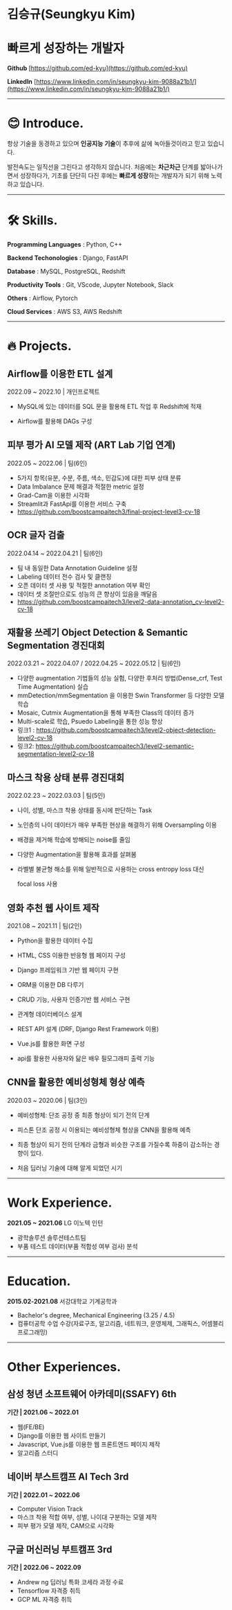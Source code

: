 # 김승규(Seungkyu Kim)



# 빠르게 성장하는 개발자

**Github** [https://github.com/ed-kyu](https://github.com/ed-kyu)

**LinkedIn** [https://www.linkedin.com/in/seungkyu-kim-9088a21b1/](https://www.linkedin.com/in/seungkyu-kim-9088a21b1/)

---



# 😊 Introduce.

항상 기술을 동경하고 있으며 **인공지능 기술**이 추후에 삶에 녹아들것이라고 믿고 있습니다. 

발전속도는 일직선을 그린다고 생각하지 않습니다. 처음에는 **차근차근** 단계를 밟아나가면서 성장하다가, 기초를 단단히 다진 후에는 **빠르게 성장**하는 개발자가 되기 위해 노력하고 있습니다.

---



# 🛠️ Skills.

**Programming Languages** : Python, C++

**Backend Techonologies** : Django, FastAPI

**Database** : MySQL, PostgreSQL, Redshift

**Productivity Tools** : Git, VScode, Jupyter Notebook, Slack

**Others** : Airflow, Pytorch

**Cloud Services** : AWS S3, AWS Redshift

---



# 🔥 Projects.

## Airflow를 이용한 ETL 설계

2022.09 ~ 2022.10 | 개인프로젝트

- MySQL에 있는 데이터를 SQL 문을 활용해 ETL 작업 후 Redshift에 적재

- Airflow를 활용해 DAGs 구성



## 피부 평가 AI 모델 제작 (ART Lab 기업 연계)

2022.05 ~ 2022.06 | 팀(6인)

- 5가지 항목(유분, 수분, 주름, 색소, 민감도)에 대한 피부 상태 분류
- Data Imbalance 문제 해결과 적절한 metric 설정
- Grad-Cam을 이용한 시각화
- Streamlit과 FastApi를 이용한 서비스 구축
- https://github.com/boostcampaitech3/final-project-level3-cv-18



## OCR 글자 검출

2022.04.14 ~ 2022.04.21 | 팀(6인)

- 팀 내 동일한 Data Annotation Guideline 설정
- Labeling 데이터 전수 검사 및 클랜징
- 오픈 데이터 셋 사용 및 적절한 annotation 여부 확인
- 데이터 셋 조절만으로도 성능의 큰 향상이 있음을 깨달음
- https://github.com/boostcampaitech3/level2-data-annotation_cv-level2-cv-18



## 재활용 쓰레기 Object Detection & Semantic Segmentation 경진대회

2022.03.21 ~ 2022.04.07 / 2022.04.25 ~ 2022.05.12 | 팀(6인)

- 다양한 augmentation 기법들의 성능 실험, 다양한 후처리 방법(Dense_crf, Test Time Augmentation) 실습
- mmDetection/mmSegmentation 을 이용한 Swin Transformer 등 다양한 모델 학습
- Mosaic, Cutmix Augmentation을 통해 부족한 Class의 데이터 증가
- Multi-scale로 학습, Psuedo Labeling을 통한 성능 향상
- 링크1 : https://github.com/boostcampaitech3/level2-object-detection-level2-cv-18
- 링크2: https://github.com/boostcampaitech3/level2-semantic-segmentation-level2-cv-18



## 마스크 착용 상태 분류 경진대회

2022.02.23 ~ 2022.03.03 | 팀(5인)

- 나이, 성별, 마스크 착용 상태를 동시에 판단하는 Task

- 노인층의 나이 데이터가 매우 부족한 현상을 해결하기 위해 Oversampling 이용

- 배경을 제거해 학습에 방해되는 noise를 줄임

- 다양한 Augmentation을 활용해 효과를 살펴봄

- 라벨별 불균형 해소를 위해 일반적으로 사용하는 cross entropy loss 대신

  focal loss 사용



## **영화 추천 웹 사이트 제작**

2021.08 ~ 2021.11 | 팀(2인)

- Python을 활용한 데이터 수집

- HTML, CSS 이용한 반응형 웹 페이지 구성

- Django 프레임워크 기반 웹 페이지 구현

- ORM을 이용한 DB 다루기

- CRUD 기능, 사용자 인증기반 웹 서비스 구현

- 관계형 데이터베이스 설계

- REST API 설계 (DRF, Django Rest Framework 이용)

- Vue.js를 활용한 화면 구성

- api를 활용한 사용자와 닮은 배우 필모그래피 출력 기능



## CNN을 활용한 예비성형체 형상 예측

2020.03 ~ 2020.06 | 팀(3인)

- 예비성형체: 단조 공정 중 최종 형상이 되기 전의 단계

- 피스톤 단조 공정 시 이용되는 예비성형체 형상을 CNN을 활용해 예측

- 최종 형상이 되기 전의 단계라 금형과 비슷한 구조를 가질수록 하중이 감소하는 경향이 있다.

- 처음 딥러닝 기술에 대해 알게 되었던 시기




---



# Work Experience.

**2021.05 ~ 2021.06** LG 이노텍 인턴

- 광학솔루션 솔루션테스트팀
- 부품 테스트 데이터(부품 적합성 여부 검사) 분석



---



# Education.

**2015.02-2021.08** 서강대학교 기계공학과

- Bachelor's degree, Mechanical Engineering (3.25 / 4.5)
- 컴퓨터공학 수업 수강(자료구조, 알고리즘, 네트워크, 운영체제, 그래픽스, 어셈블리프로그래밍)

---



# Other Experiences.

## 삼성 청년 소프트웨어 아카데미(SSAFY) 6th

**기간 | 2021.06 ~ 2022.01**

- 웹(FE/BE)
- Django를 이용한 웹 사이트 만들기
- Javascript, Vue.js를 이용한 웹 프론트엔드 페이지 제작
- 알고리즘 스터디

## 네이버 부스트캠프 AI Tech 3rd

**기간 | 2022.01 ~ 2022.06**

- Computer Vision Track
- 마스크 착용 적합 여부, 성별, 나이대 구분하는 모델 제작
- 피부 평가 모델 제작, CAM으로 시각화

## 구글 머신러닝 부트캠프 3rd

**기간 | 2022.06 ~ 2022.09**

- Andrew ng 딥러닝 특화 코세라 과정 수료
- Tensorflow 자격증 취득
- GCP ML 자격증 취득
